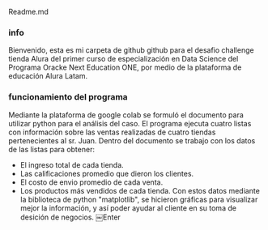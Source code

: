 Readme.md 

### info
Bienvenido, esta es mi carpeta de github github 
para el desafio challenge tienda Alura del primer curso
de especialización en Data Science del Programa Oracke Next Education ONE,
por medio de la plataforma de educación Alura Latam. 

### funcionamiento del programa
Mediante la plataforma de google colab se formuló 
el documento para utilizar python para el análisis del caso. 
 El programa ejecuta cuatro listas con información sobre 
las ventas realizadas de cuatro tiendas pertenecientes al sr. Juan. 
 Dentro del documento se trabajo con los datos de las listas para obtener: 
- El ingreso total de cada tienda.
- Las calificaciones promedio que dieron los clientes.
- El costo de envio promedio de cada venta.
- Los productos más vendidos de cada tienda.
Con estos datos mediante la biblioteca de python "matplotlib",
se hicieron gráficas para visualizar mejor la información,
y así poder ayudar al cliente en su toma de desición de negocios.
￼Enter
